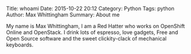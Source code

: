 Title: whoami
Date: 2015-10-22 20:12
Category: Python
Tags: python
Author: Max Whittingham
Summary: About me

My name is Max Whittingham, I am a Red Hatter who works on OpenShift Online and OpenStack. I drink lots of espresso, love gadgets, Free and Open Source software and the sweet clickity-clack of mechanical keyboards.
